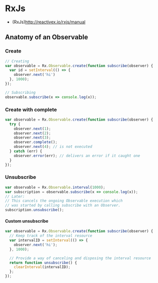 # RxJs

* (RxJs)http://reactivex.io/rxjs/manual

## Anatomy of an Observable

### Create
```js
// Creating
var observable = Rx.Observable.create(function subscribe(observer) {
  var id = setInterval(() => {
    observer.next('hi')
  }, 1000);
});

// Subscribing
observable.subscribe(x => console.log(x));
```

### Create with complete

```js
var observable = Rx.Observable.create(function subscribe(observer) {
  try {
    observer.next(1);
    observer.next(2);
    observer.next(3);
    observer.complete();
    observer.next(4); // is not executed
  } catch (err) {
    observer.error(err); // delivers an error if it caught one
  }
});
```

### Unsubscribe
```js
var observable = Rx.Observable.interval(1000);
var subscription = observable.subscribe(x => console.log(x));
// Later:
// This cancels the ongoing Observable execution which
// was started by calling subscribe with an Observer.
subscription.unsubscribe();
```

#### Custom unsubscribe
```js
var observable = Rx.Observable.create(function subscribe(observer) {
  // Keep track of the interval resource
  var intervalID = setInterval(() => {
    observer.next('hi');
  }, 1000);

  // Provide a way of canceling and disposing the interval resource
  return function unsubscribe() {
    clearInterval(intervalID);
  };
});
```